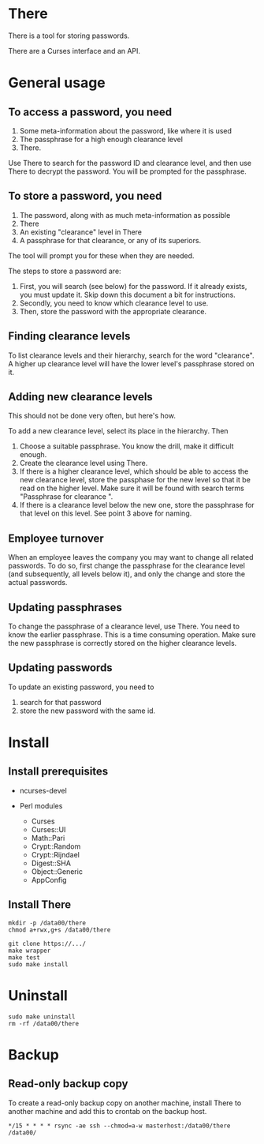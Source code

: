 # There

There is a tool for storing passwords.

There are a Curses interface and an API.

# General usage

## To access a password, you need

1. Some meta-information about the password, like where it is used
2. The passphrase for a high enough clearance level
3. There.

Use There to search for the password ID and clearance level, and then use 
There to decrypt the password. You will be prompted for the passphrase.

## To store a password, you need 

1. The password, along with as much meta-information as possible
2. There
3. An existing "clearance" level in There
4. A passphrase for that clearance, or any of its superiors.

The tool will prompt you for these when they are needed.

The steps to store a password are:

1. First, you will search (see below) for the password. If it already exists,
   you must update it. Skip down this document a bit for instructions. 
2. Secondly, you need to know which clearance level to use.
3. Then, store the password with the appropriate clearance.

## Finding clearance levels

To list clearance levels and their hierarchy, search for the word "clearance".
A higher up clearance level will have the lower level's passphrase stored on
it.

## Adding new clearance levels 

This should not be done very often, but here's how.

To add a new clearance level, select its place in the hierarchy. Then

1. Choose a suitable passphrase. You know the drill, make it difficult enough.
2. Create the clearance level using There.
3. If there is a higher clearance level, which should be able to access the
   new clearance level, store the passphase for the new level so that it
   be read on the higher level. Make sure it will be found with search terms
   "Passphrase for clearance <clearance name goes here>".
4. If there is a clearance level below the new one, store the passphrase for
   that level on this level. See point 3 above for naming.

## Employee turnover

When an employee leaves the company you may want to change all related 
passwords. To do so, first change the passphrase for the clearance level
(and subsequently, all levels below it), and only the change and store the 
actual passwords.

## Updating passphrases

To change the passphrase of a clearance level, use There. You need to know 
the earlier passphrase. This is a time consuming operation. Make sure
the new passphrase is correctly stored on the higher clearance levels.

## Updating passwords

To update an existing password, you need to

1. search for that password
2. store the new password with the same id.


# Install

## Install prerequisites

  * ncurses-devel

  * Perl modules
    * Curses
    * Curses::UI
    * Math::Pari
    * Crypt::Random
    * Crypt::Rijndael
    * Digest::SHA
    * Object::Generic
    * AppConfig


## Install There

```shell
mkdir -p /data00/there
chmod a+rwx,g+s /data00/there

git clone https://.../
make wrapper
make test
sudo make install
```

# Uninstall

```shell
sudo make uninstall
rm -rf /data00/there
```

# Backup

## Read-only backup copy

To create a read-only backup copy on another machine, install There to
another machine and add this to crontab on the backup host.

```
*/15 * * * * rsync -ae ssh --chmod=a-w masterhost:/data00/there /data00/
```
